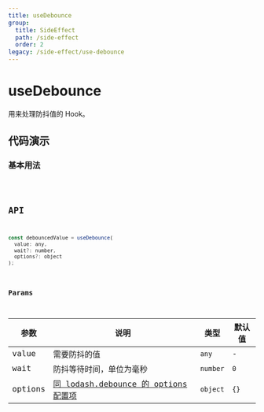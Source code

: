 ```yaml
---
title: useDebounce
group:
  title: SideEffect
  path: /side-effect
  order: 2
legacy: /side-effect/use-debounce
---
```


# useDebounce

用来处理防抖值的 Hook。

## 代码演示

### 基本用法

<code src="./demos/Demo1.tsx" />

## API

```javascript
const debouncedValue = useDebounce(
  value: any,
  wait?: number,
  options?: object
);
```

### Params

| 参数    | 说明                                                                                                     | 类型     | 默认值 |
| ------- | -------------------------------------------------------------------------------------------------------- | -------- | ------ |
| value   | 需要防抖的值                                                                                             | `any`    | -      |
| wait    | 防抖等待时间，单位为毫秒                                                                                 | `number` | `0`    |
| options | [同 lodash.debounce 的 options 配置项](https://www.lodashjs.com/docs/latest#_debouncefunc-wait0-options) | `object` | `{}`   |
